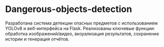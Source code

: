 # Dangerous-objects-detection
Разработана система детекции опасных предметов с использованием YOLOv8 и веб-интерфейса на Flask. Реализованы ключевые функции: обработка изображений/видео, визуализация результатов, сохранение истории и генерация отчётов. 
